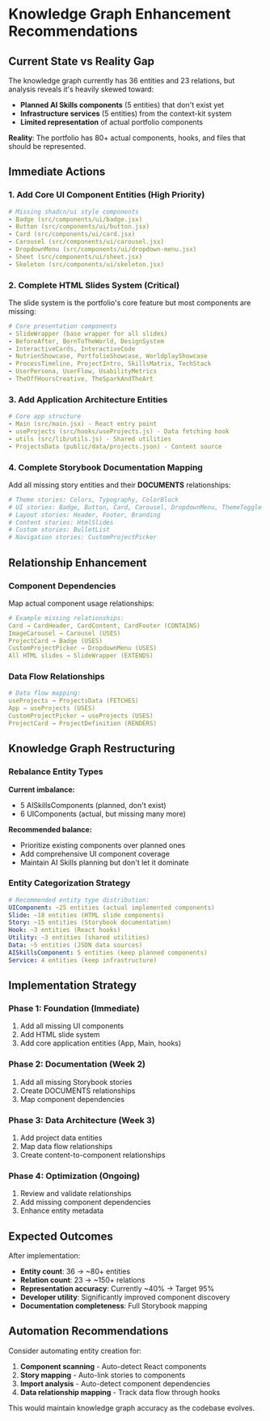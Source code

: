 # Knowledge Graph Enhancement Recommendations

## Current State vs Reality Gap

The knowledge graph currently has 36 entities and 23 relations, but analysis reveals it's heavily skewed toward:
- **Planned AI Skills components** (5 entities) that don't exist yet
- **Infrastructure services** (5 entities) from the context-kit system
- **Limited representation** of actual portfolio components

**Reality**: The portfolio has 80+ actual components, hooks, and files that should be represented.

## Immediate Actions

### 1. Add Core UI Component Entities (High Priority)

```yaml
# Missing shadcn/ui style components
- Badge (src/components/ui/badge.jsx)
- Button (src/components/ui/button.jsx)
- Card (src/components/ui/card.jsx)
- Carousel (src/components/ui/carousel.jsx)
- DropdownMenu (src/components/ui/dropdown-menu.jsx)
- Sheet (src/components/ui/sheet.jsx)
- Skeleton (src/components/ui/skeleton.jsx)
```

### 2. Complete HTML Slides System (Critical)

The slide system is the portfolio's core feature but most components are missing:

```yaml
# Core presentation components
- SlideWrapper (base wrapper for all slides)
- BeforeAfter, BornToTheWorld, DesignSystem
- InteractiveCards, InteractiveCode
- NutrienShowcase, PortfolioShowcase, WorldplayShowcase
- ProcessTimeline, ProjectIntro, SkillsMatrix, TechStack
- UserPersona, UserFlow, UsabilityMetrics
- TheOffHoursCreative, TheSparkAndTheArt
```

### 3. Add Application Architecture Entities

```yaml
# Core app structure
- Main (src/main.jsx) - React entry point
- useProjects (src/hooks/useProjects.js) - Data fetching hook
- utils (src/lib/utils.js) - Shared utilities
- ProjectsData (public/data/projects.json) - Content source
```

### 4. Complete Storybook Documentation Mapping

Add all missing story entities and their **DOCUMENTS** relationships:

```yaml
# Theme stories: Colors, Typography, ColorBlock
# UI stories: Badge, Button, Card, Carousel, DropdownMenu, ThemeToggle
# Layout stories: Header, Footer, Branding
# Content stories: HtmlSlides
# Custom stories: BulletList
# Navigation stories: CustomProjectPicker
```

## Relationship Enhancement

### Component Dependencies
Map actual component usage relationships:

```yaml
# Example missing relationships:
Card → CardHeader, CardContent, CardFooter (CONTAINS)
ImageCarousel → Carousel (USES)
ProjectCard → Badge (USES)
CustomProjectPicker → DropdownMenu (USES)
All HTML slides → SlideWrapper (EXTENDS)
```

### Data Flow Relationships
```yaml
# Data flow mapping:
useProjects → ProjectsData (FETCHES)
App → useProjects (USES)
CustomProjectPicker → useProjects (USES)
ProjectCard → ProjectDefinition (RENDERS)
```

## Knowledge Graph Restructuring

### Rebalance Entity Types
**Current imbalance:**
- 5 AISkillsComponents (planned, don't exist)
- 6 UIComponents (actual, but missing many more)

**Recommended balance:**
- Prioritize existing components over planned ones
- Add comprehensive UI component coverage
- Maintain AI Skills planning but don't let it dominate

### Entity Categorization Strategy
```yaml
# Recommended entity type distribution:
UIComponent: ~25 entities (actual implemented components)
Slide: ~18 entities (HTML slide components)
Story: ~15 entities (Storybook documentation)
Hook: ~3 entities (React hooks)
Utility: ~3 entities (shared utilities)
Data: ~5 entities (JSON data sources)
AISkillsComponent: 5 entities (keep planned components)
Service: 4 entities (keep infrastructure)
```

## Implementation Strategy

### Phase 1: Foundation (Immediate)
1. Add all missing UI components
2. Add HTML slide system
3. Add core application entities (App, Main, hooks)

### Phase 2: Documentation (Week 2)
1. Add all missing Storybook stories
2. Create DOCUMENTS relationships
3. Map component dependencies

### Phase 3: Data Architecture (Week 3)
1. Add project data entities
2. Map data flow relationships
3. Create content-to-component relationships

### Phase 4: Optimization (Ongoing)
1. Review and validate relationships
2. Add missing component dependencies
3. Enhance entity metadata

## Expected Outcomes

After implementation:
- **Entity count**: 36 → ~80+ entities
- **Relation count**: 23 → ~150+ relations
- **Representation accuracy**: Currently ~40% → Target 95%
- **Developer utility**: Significantly improved component discovery
- **Documentation completeness**: Full Storybook mapping

## Automation Recommendations

Consider automating entity creation for:
1. **Component scanning** - Auto-detect React components
2. **Story mapping** - Auto-link stories to components
3. **Import analysis** - Auto-detect component dependencies
4. **Data relationship mapping** - Track data flow through hooks

This would maintain knowledge graph accuracy as the codebase evolves.